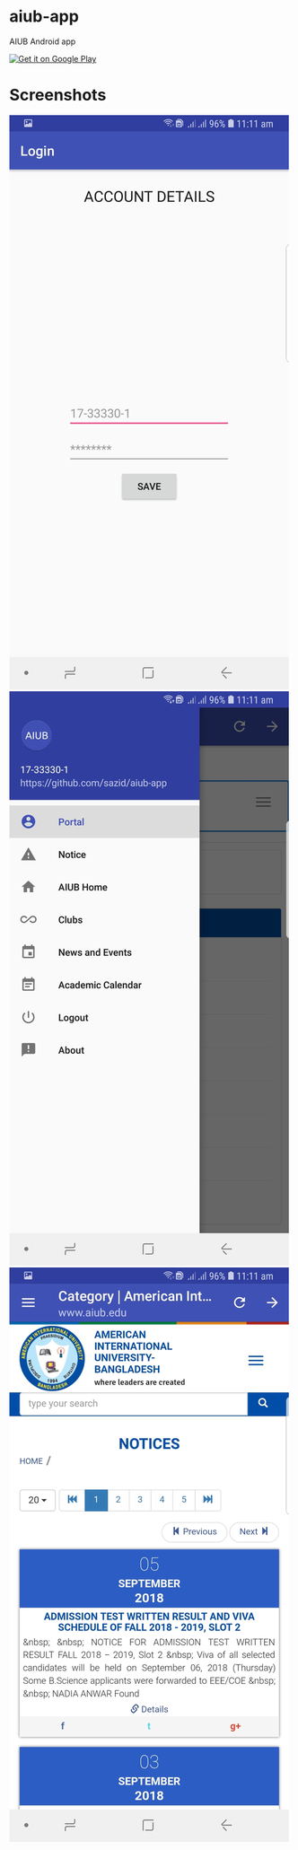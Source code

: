 # aiub-app
AIUB Android app

<a href='https://play.google.com/store/apps/details?id=com.mohammedsazid.android.aiub&pcampaignid=MKT-Other-global-all-co-prtnr-py-PartBadge-Mar2515-1'><img width="200" alt='Get it on Google Play' src='https://play.google.com/intl/en_us/badges/images/generic/en_badge_web_generic.png'/></a>

# Screenshots
![1](images/1.jpg)
![2](images/2.jpg)
![3](images/3.jpg)

